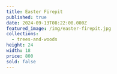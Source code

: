 ```yaml
---
title: Easter Firepit
published: true
date: 2024-09-13T08:22:00.000Z
featured_image: /img/easter-firepit.jpg
collections:
  - trees-and-woods
height: 24
width: 18
price: 800
sold: false
---
```

